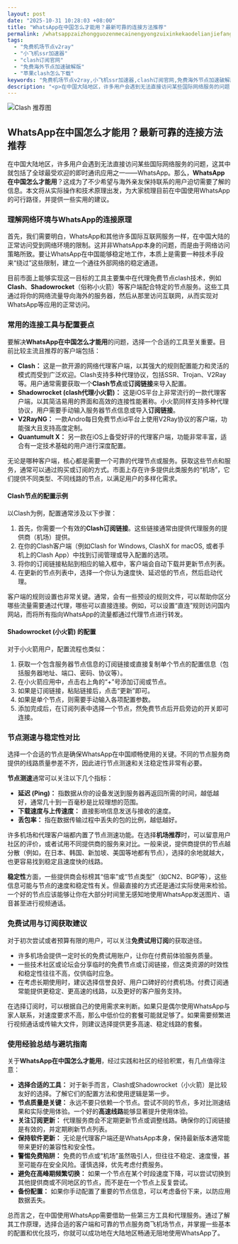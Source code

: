 ```yaml
---
layout: post
date: "2025-10-31 10:28:03 +08:00"
title: "WhatsApp在中国怎么才能用？最新可靠的连接方法推荐"
permalink: /whatsappzaizhongguozenmecainengyongzuixinkekaodelianjiefangfatuijian/
tags:
  - "免费机场节点v2ray"
  - "小飞机ssr加速器"
  - "clash订阅官网"
  - "免费海外节点加速破解版"
  - "苹果clash怎么下载"
keywords: "免费机场节点v2ray,小飞机ssr加速器,clash订阅官网,免费海外节点加速破解版,苹果clash怎么下载"
description: "<p>在中国大陆地区，许多用户会遇到无法直接访问某些国际网络服务的问题，这其中就包括了全球最受欢迎的即时通讯应用之一——WhatsApp。那么，<strong>WhatsApp在中国怎么才能用</strong>？这成为了不少希望与海外亲友保持联系的用户迫切需要了解的信息。本文将从实际操作和技术原理出发，为大家梳理目前在中国使用WhatsApp的可行路径，并提供一些实用的建议。</p>"
---
```


![Clash 推荐图](https://clashjd.github.io/assets/img/付费小火箭机场推荐.png)

## WhatsApp在中国怎么才能用？最新可靠的连接方法推荐

<p>在中国大陆地区，许多用户会遇到无法直接访问某些国际网络服务的问题，这其中就包括了全球最受欢迎的即时通讯应用之一——WhatsApp。那么，<strong>WhatsApp在中国怎么才能用</strong>？这成为了不少希望与海外亲友保持联系的用户迫切需要了解的信息。本文将从实际操作和技术原理出发，为大家梳理目前在中国使用WhatsApp的可行路径，并提供一些实用的建议。</p>
<h3>理解网络环境与WhatsApp的连接原理</h3>
<p>首先，我们需要明白，WhatsApp和其他许多国际互联网服务一样，在中国大陆的正常访问受到网络环境的限制。这并非WhatsApp本身的问题，而是由于网络访问策略所致。要让WhatsApp在中国能够稳定地工作，本质上是需要一种技术手段来“绕过”这些限制，建立一个通往外部网络的稳定通道。</p>
<p>目前市面上能够实现这一目标的工具主要集中在代理免费节点clash技术，例如<strong>Clash</strong>、<strong>Shadowrocket</strong>（俗称小火箭）等客户端配合特定的节点服务。这些工具通过将你的网络流量导向海外的服务器，然后从那里访问互联网，从而实现对WhatsApp等应用的正常访问。</p>
<h3>常用的连接工具与配置要点</h3>
<p>要解决<strong>WhatsApp在中国怎么才能用</strong>的问题，选择一个合适的工具至关重要。目前比较主流且推荐的客户端包括：</p>
<ul>
<li><strong>Clash：</strong> 这是一款开源的网络代理客户端，以其强大的规则配置能力和灵活的模式而受到广泛欢迎。Clash支持多种代理协议，包括SSR、Trojan、V2Ray等。用户通常需要获取一个<strong>Clash节点</strong>或<strong>订阅链接</strong>来导入配置。</li>
<li><strong>Shadowrocket (clash代理小火箭)：</strong> 这是iOS平台上非常流行的一款代理客户端，以其简洁易用的界面和高效的连接性能著称。小火箭同样支持多种代理协议，用户需要手动输入服务器节点信息或导入<strong>订阅链接</strong>。</li>
<li><strong>V2RayNG：</strong> 一款Andro每日免费节点id平台上使用V2Ray协议的客户端，功能强大且支持高度定制。</li>
<li><strong>Quantumult X：</strong> 另一款在iOS上备受好评的代理客户端，功能非常丰富，适合有一定技术基础的用户进行深度配置。</li>
</ul>
<p>无论是哪种客户端，核心都是需要一个可靠的代理节点或服务。获取这些节点和服务，通常可以通过购买或订阅的方式。市面上存在许多提供此类服务的“机场”，它们提供不同类型、不同线路的节点，以满足用户的多样化需求。</p>
<h4>Clash节点的配置示例</h4>
<p>以Clash为例，配置通常涉及以下步骤：</p>
<ol>
<li>首先，你需要一个有效的<strong>Clash订阅链接</strong>。这些链接通常由提供代理服务的提供商（机场）提供。</li>
<li>在你的Clash客户端（例如Clash for Windows, ClashX for macOS, 或者手机上的Clash App）中找到订阅管理或导入配置的选项。</li>
<li>将你的订阅链接粘贴到相应的输入框中，客户端会自动下载并更新节点列表。</li>
<li>在更新的节点列表中，选择一个你认为速度快、延迟低的节点，然后启动代理。</li>
</ol>
<p>客户端的规则设置也非常关键。通常，会有一些预设的规则文件，可以帮助你区分哪些流量需要通过代理，哪些可以直接连接。例如，可以设置“直连”规则访问国内网站，而将所有指向WhatsApp的流量都通过代理节点进行转发。</p>
<h4>Shadowrocket (小火箭) 的配置</h4>
<p>对于小火箭用户，配置流程也类似：</p>
<ol>
<li>获取一个包含服务器节点信息的订阅链接或直接复制单个节点的配置信息（包括服务器地址、端口、密码、协议等）。</li>
<li>在小火箭应用中，点击右上角的“+”号添加订阅或节点。</li>
<li>如果是订阅链接，粘贴链接后，点击“更新”即可。</li>
<li>如果是单个节点，则需要手动输入各项配置参数。</li>
<li>添加完成后，在订阅列表中选择一个节点，然免费节点后开启旁边的开关即可连接。</li>
</ol>
<h3>节点测速与稳定性对比</h3>
<p>选择一个合适的节点是确保WhatsApp在中国顺畅使用的关键。不同的节点服务商提供的线路质量参差不齐，因此进行节点测速和关注稳定性非常有必要。</p>
<p><strong>节点测速</strong>通常可以关注以下几个指标：</p>
<ul>
<li><strong>延迟 (Ping)：</strong> 指数据从你的设备发送到服务器再返回所需的时间，越低越好，通常几十到一百毫秒是比较理想的范围。</li>
<li><strong>下载速度与上传速度：</strong> 直接影响信息发送与接收的速度。</li>
<li><strong>丢包率：</strong> 指在数据传输过程中丢失的包的比例，越低越好。</li>
</ul>
<p>许多机场和代理客户端都内置了节点测速功能。在选择<strong>机场推荐</strong>时，可以留意用户社区的评价，或者试用不同提供商的服务来对比。一般来说，提供商提供的节点越分散（例如，在日本、韩国、新加坡、美国等地都有节点），选择的余地就越大，也更容易找到稳定且速度快的线路。</p>
<p><strong>稳定性</strong>方面，一些提供商会标榜其“倍率”或“节点类型”（如CN2、BGP等），这些信息可能与节点的速度和稳定性有关。但最直接的方式还是通过实际使用来检验。一个好的节点应该能够让你在大部分时间里无感知地使用WhatsApp发送图片、语音甚至进行视频通话。</p>
<h3>免费试用与订阅获取建议</h3>
<p>对于初次尝试或者预算有限的用户，可以关注<strong>免费试用订阅</strong>的获取途径。</p>
<ul>
<li>许多机场会提供一定时长的免费试用账户，让你在付费前体验服务质量。</li>
<li>一些技术社区或论坛会分享临时的免费节点或订阅链接，但这类资源的时效性和稳定性往往不高，仅供临时应急。</li>
<li>在考虑长期使用时，建议选择信誉良好、用户口碑好的付费机场。付费订阅通常能提供更稳定、更高速的线路，以及更好的客户服务支持。</li>
</ul>
<p>在选择订阅时，可以根据自己的使用需求来判断。如果只是偶尔使用WhatsApp与家人联系，对速度要求不高，那么中低价位的套餐可能就足够了。如果需要频繁进行视频通话或传输大文件，则建议选择提供更多高速、稳定线路的套餐。</p>
<h3>使用经验总结与避坑指南</h3>
<p>关于<strong>WhatsApp在中国怎么才能用</strong>，经过实践和社区的经验积累，有几点值得注意：</p>
<ul>
<li><strong>选择合适的工具：</strong> 对于新手而言，Clash或Shadowrocket（小火箭）是比较友好的选择。了解它们的配置方法和使用逻辑是第一步。</li>
<li><strong>节点质量是关键：</strong> 永远不要只依赖一个节点。尝试不同的节点，多对比测速结果和实际使用体验。一个好的<strong>高速线路</strong>能够显著提升使用体验。</li>
<li><strong>关注订阅更新：</strong> 代理服务商会不定期更新节点或调整线路。确保你的订阅链接是有效的，并定期刷新节点列表。</li>
<li><strong>保持软件更新：</strong> 无论是代理客户端还是WhatsApp本身，保持最新版本通常能带来更好的兼容性和安全性。</li>
<li><strong>警惕免费陷阱：</strong> 免费的节点或“机场”虽然吸引人，但往往不稳定、速度慢，甚至可能存在安全风险。谨慎选择，优先考虑付费服务。</li>
<li><strong>避免在高峰期频繁切换：</strong> 如果一个节点在某个时段速度下降，可以尝试切换到其他提供商或不同地区的节点，而不是在一个节点上反复尝试。</li>
<li><strong>备份配置：</strong> 如果你手动配置了重要的节点信息，可以考虑备份下来，以防应用数据丢失。</li>
</ul>
<p>总而言之，在中国使用WhatsApp需要借助一些第三方工具和代理服务。通过了解其工作原理，选择合适的客户端和可靠的节点服务商飞机场节点，并掌握一些基本的配置和优化技巧，你就可以成功地在大陆地区畅通无阻地使用WhatsApp了。</p>